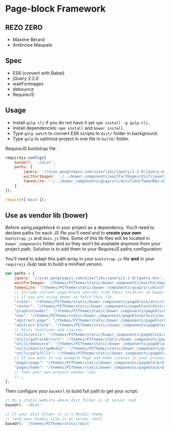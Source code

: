 # Page-block Framework
## REZO ZERO

- Maxime Bérard
- Ambroise Maupate

## Spec

- ES6 (convert with Babel)
- jQuery 2.2.0
- waitForImages
- debounce
- RequireJS

## Usage

- Install `gulp-cli` if you do not have it yet `npm install -g gulp-cli`.
- Install dependencies: `npm install` and `bower install`.
- Type `gulp watch` to convert ES6 scripts to `dist/` folder in background.
- Type `gulp` to optimize project in one file in `build/` folder.

RequireJS bootstrap file :

```js
requirejs.config({
    baseUrl: './dist',
    paths: {
        jquery: '//ajax.googleapis.com/ajax/libs/jquery/2.2.0/jquery.min',
        waitForImages: './../bower_components/waitForImages/dist/jquery.waitforimages.min',
        TweenLite: "./../bower_components/gsap/src/minified/TweenMax.min",
    }
});

require(['main']);
```

## Use as vendor lib (bower)

Before using *pageblock* in your project as a dependency. You’ll need to declare
paths for each JS file you’ll need and to **create your own** `bootstrap.js` and `main.js`
files. Some of this lib files will be located in `bower_components` folder and so they
won’t be available anymore from your project path. Solution is to add them to your
*RequireJS* paths configuration:

You’ll need to adapt this path array in your `bootstrap.js` file **and** in your
`requirejs` *Gulp* task to build a minified version.

```js
var paths = {
    jquery: '//ajax.googleapis.com/ajax/libs/jquery/2.2.0/jquery.min',
    waitForImages: '/themes/PITheme/static/bower_components/waitForImages/dist/jquery.waitforimages.min',
    TweenLite: "/themes/PITheme/static/bower_components/gsap/src/minified/TweenMax.min",
    // Include current page-block sources from their location in bower_components
    // if you are using bower to fetch this lib.
    "state": "/themes/PITheme/static/bower_components/pageblock/dist/state",
    "router": "/themes/PITheme/static/bower_components/pageblock/dist/router",
    "graphicLoader": "/themes/PITheme/static/bower_components/pageblock/dist/graphicLoader",
    "nav": "/themes/PITheme/static/bower_components/pageblock/dist/nav",
    "abstract-page": "/themes/PITheme/static/bower_components/pageblock/dist/abstract-page",
    "abstract-block": "/themes/PITheme/static/bower_components/pageblock/dist/abstract-block",
    // Utils functions and classes
    "utils/utils": "/themes/PITheme/static/bower_components/pageblock/dist/utils/utils",
    "utils/gaTrackErrors": "/themes/PITheme/static/bower_components/pageblock/dist/utils/gaTrackErrors",
    "utils/debounce": "/themes/PITheme/static/bower_components/pageblock/dist/utils/debounce",
    "utils/bootstrapMedia": "/themes/PITheme/static/bower_components/pageblock/dist/utils/bootstrapMedia",
    "utils/polyfills": "/themes/PITheme/static/bower_components/pageblock/dist/utils/polyfills",
    // If you want to use example Page and Home classes in your project
    "pages/page": "/themes/PITheme/static/bower_components/pageblock/dist/pages/page"
    "pages/home": "/themes/PITheme/static/bower_components/pageblock/dist/pages/home"
    // Then your own project vendor libs
    // …
};
```
Then configure your `baseUrl` to build full path to get your script:

```js
// On a static website where dist folder is at server root
baseUrl: '/dist'

// If your dist folder is in a Roadiz theme
// (and your Roadiz site is at server root)
baseUrl: '/themes/PITheme/static/dist'
```
